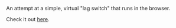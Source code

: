 An attempt at a simple, virtual "lag switch" that runs in the browser.

Check it out [here](http://ghbrown.net/lag_switch).
